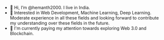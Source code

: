 - 👋 Hi, I’m @hemanth2000. I live in India.
- 👀 Interested in Web Development, Machine Learning, Deep Learning. Moderate experience in all these fields and looking forward to contribute my understanding over these fields in the future.
- 🌱 I'm currently paying my attention towards exploring Web 3.0 and Blockchain.  

<!---
hemanth2000/hemanth2000 is a ✨ special ✨ repository because its `README.md` (this file) appears on your GitHub profile.
You can click the Preview link to take a look at your changes.
--->
